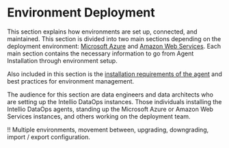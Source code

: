 # Environment Deployment

This section explains how environments are set up, connected, and maintained. This section is divided into two main sections depending on the deployment environment: [Microsoft Azure](deployment-to-microsoft-azure/) and [Amazon Web Services](deployment-to-amazon-web-services/). Each main section contains the necessary information to go from Agent Installation through environment setup.

Also included in this section is the [installation requirements of the agent](installing-a-new-agent.md) and best practices for environment management.

The audience for this section are data engineers and data architects who are setting up the Intellio DataOps instances. Those individuals installing the Intellio DataOps agents, standing up the Microsoft Azure or Amazon Web Services instances, and others working on the deployment team.

!! Multiple environments, movement between, upgrading, downgrading, import / export configuration.

